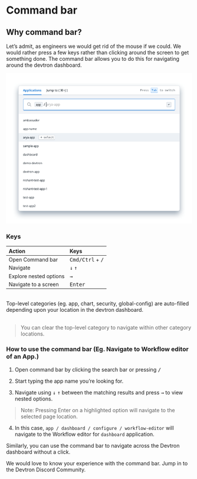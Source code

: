 # Command bar

## Why command bar?
Let’s admit, as engineers we would get rid of the mouse if we could. We would rather press a few keys rather than clicking around the screen to get something done.
The command bar allows you to do this for navigating around the devtron dashboard.

![](../images/command-bar/CommandBarModal.png)

### Keys

| Action | Keys |
| :--- | :--- |
| Open Command bar | <kbd>Cmd/Ctrl</kbd> + <kbd>/</kbd> |
| Navigate | <kbd>&#8595;</kbd> <kbd>&#8593;</kbd>|
| Explore nested options | <kbd>&#8594;</kbd> |
| Navigate to a screen | <kbd>Enter</kbd> |

<br>
Top-level categories (eg. app, chart, security, global-config) are auto-filled depending upon your location in the devtron dashboard.
<br><br>

> You can clear the top-level category to navigate within other category locations.

### How to use the command bar (Eg. Navigate to Workflow editor of an App.)

1. Open command bar by clicking the search bar or pressing <kbd>/</kbd>

2. Start typing the app name you’re looking for.

3. Navigate using <kbd>↓</kbd> <kbd>↑</kbd> between the matching results and press <kbd>→</kbd> to view nested options.

> Note: Pressing Enter on a highlighted option will navigate to the selected page location.

4. In this case, `app / dashboard / configure / workflow-editor` will navigate to the Workflow editor for `dashboard` application.

Similarly, you can use the command bar to navigate across the Devtron dashboard without a click.

We would love to know your experience with the command bar. Jump in to the Devtron Discord Community.